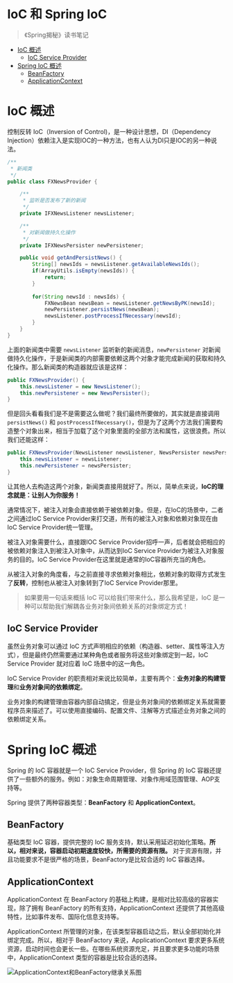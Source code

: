 <h1>IoC 和 Spring IoC</h1>

> 《Spring揭秘》读书笔记

- [IoC 概述](#ioc-概述)
  - [IoC Service Provider](#ioc-service-provider)
- [Spring IoC 概述](#spring-ioc-概述)
  - [BeanFactory](#beanfactory)
  - [ApplicationContext](#applicationcontext)

# IoC 概述

控制反转 IoC（Inversion of Control)，是一种设计思想，DI（Dependency Injection）依赖注入是实现IOC的一种方法，也有人认为DI只是IOC的另一种说法。

```java
/**
 * 新闻类
 */
public class FXNewsProvider { 

    /**
     * 监听是否发布了新的新闻
     */
    private IFXNewsListener newsListener;

    /**
     * 对新闻做持久化操作
     */
    private IFXNewsPersister newPersistener;

    public void getAndPersistNews() {
        String[] newsIds = newsListener.getAvailableNewsIds();
        if(ArrayUtils.isEmpty(newsIds)) {
            return;
        }
    
        for(String newsId : newsIds) { 
            FXNewsBean newsBean = newsListener.getNewsByPK(newsId);
            newPersistener.persistNews(newsBean);
            newsListener.postProcessIfNecessary(newsId);
        }
    } 
}
```

上面的新闻类中需要 `newsListener` 监听新的新闻消息，`newPersistener` 对新闻做持久化操作，于是新闻类的内部需要依赖这两个对象才能完成新闻的获取和持久化操作。那么新闻类的构造器就应该是这样：

```java
public FXNewsProvider() {
    this.newsListener = new NewsListener();
    this.newPersistener = new NewsPersister();
}
```

但是回头看看我们是不是需要这么做呢？我们最终所要做的，其实就是直接调用 `persistNews()` 和 `postProcessIfNecessary()`，但是为了这两个方法我们需要构造整个对象出来，相当于加载了这个对象里面的全部方法和属性，这很浪费。所以我们还能这样：

```java
public FXNewsProvider(NewsListener newsListener, NewsPersister newsPersister) { 
    this.newsListener = newsListener;
    this.newPersistener = newsPersister;
}
```

让其他人去构造这两个对象，新闻类直接用就好了。所以，简单点来说，**IoC的理念就是：让别人为你服务！**

通常情况下，被注入对象会直接依赖于被依赖对象。但是，在IoC的场景中，二者之间通过IoC Service Provider来打交道，所有的被注入对象和依赖对象现在由IoC Service Provider统一管理。

被注入对象需要什么，直接跟IOC Service Provider招呼一声，后者就会把相应的被依赖对象注入到被注入对象中，从而达到IoC Service Provider为被注入对象服务的目的。IoC Service Provider在这里就是通常的IoC容器所充当的角色。

从被注入对象的角度看，与之前直接寻求依赖对象相比，依赖对象的取得方式发生了**反转**，控制也从被注入对象转到了IoC Service Provider那里。

> 如果要用一句话来概括 IoC 可以给我们带来什么，那么我希望是，IoC 是一种可以帮助我们解耦各业务对象间依赖关系的对象绑定方式！

## IoC Service Provider

虽然业务对象可以通过 IoC 方式声明相应的依赖（构造器、setter、属性等注入方式），但是最终仍然需要通过某种角色或者服务将这些对象绑定到一起，IoC Service Provider 就对应着 IoC 场景中的这一角色。

IoC Service Provider 的职责相对来说比较简单，主要有两个：**业务对象的构建管理**和**业务对象间的依赖绑定**。

业务对象的构建管理由容器内部自动搞定，但是业务对象间的依赖绑定关系就需要程序员来描述了。可以使用直接编码、配置文件、注解等方式描述业务对象之间的依赖绑定关系。

# Spring IoC 概述

Spring 的 IoC 容器就是一个 IoC Service Provider，但 Spring 的 IoC 容器还提供了一些额外的服务。例如：对象生命周期管理、对象作用域范围管理、AOP支持等。

Spring 提供了两种容器类型：**BeanFactory** 和 **ApplicationContext**。

## BeanFactory

基础类型 IoC 容器，提供完整的 IoC 服务支持，默认采用延迟初始化策略。**所以，相对来说，容器启动初期速度较快，所需要的资源有限。** 对于资源有限，并且功能要求不是很严格的场景，BeanFactory是比较合适的 IoC 容器选择。

## ApplicationContext

ApplicationContext 在 BeanFactory 的基础上构建，是相对比较高级的容器实现，除了拥有 BeanFactory 的所有支持，ApplicationContext 还提供了其他高级特性，比如事件发布、国际化信息支持等。

ApplicationContext 所管理的对象，在该类型容器启动之后，默认全部初始化并绑定完成。所以，相对于 BeanFactory 来说，ApplicationContext 要求更多系统资源，启动时间也会更长一些。在哪些系统资源充足，并且要求更多功能的场景中，ApplicationContext 类型的容器是比较合适的选择。

![ApplicationContext和BeanFactory继承关系图](https://wrp-blog-image.oss-cn-beijing.aliyuncs.com/blog-images/ApplicationContext和BeanFactory继承关系图.png)

